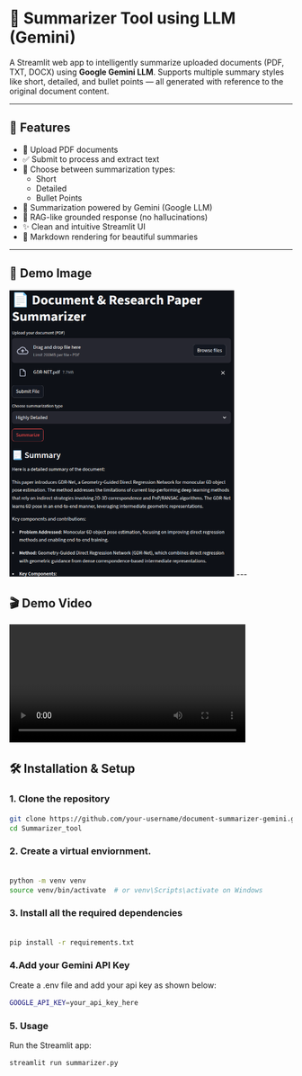# 📄 Summarizer Tool using LLM (Gemini)

A Streamlit web app to intelligently summarize uploaded documents (PDF, TXT, DOCX) using **Google Gemini LLM**. Supports multiple summary styles like short, detailed, and bullet points — all generated with reference to the original document content.

---

## 🚀 Features

- 📁 Upload PDF documents
- ✅ Submit to process and extract text
- 🔄 Choose between summarization types:
  - Short
  - Detailed
  - Bullet Points
- 💬 Summarization powered by Gemini (Google LLM)
- 🧠 RAG-like grounded response (no hallucinations)
- ✨ Clean and intuitive Streamlit UI
- 📝 Markdown rendering for beautiful summaries

---

## 🎥 Demo Image

<img src="img_1.png" alt="App Demo" width="400"/>
---

## 🎬 Demo Video

<video width="420" controls>
  <source src="https://github.com/AmanSriv97/Summarizer_Tool/raw/main/demo_video.mp4" type="video/mp4">
  Your browser does not support the video tag.
</video>


## 🛠️ Installation & Setup

### 1. Clone the repository

```bash
git clone https://github.com/your-username/document-summarizer-gemini.git
cd Summarizer_tool

```

### 2. Create a virtual enviornment.

```bash

python -m venv venv
source venv/bin/activate  # or venv\Scripts\activate on Windows

```

### 3. Install all the required dependencies

```bash

pip install -r requirements.txt

```

### 4.Add your Gemini API Key
Create a .env file and add your api key as shown below:

```bash
GOOGLE_API_KEY=your_api_key_here
```

### 5. Usage
Run the Streamlit app:

```bash
streamlit run summarizer.py
```

